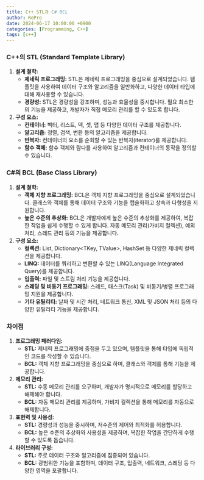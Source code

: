 ```yaml
---
title: C++ STL과 C# BCL
author: RePro
date: 2024-06-17 10:00:00 +0900
categories: [Programming, C++]
tags: [c++]
---
```


### **C++의 STL (Standard Template Library)**

1.  **설계 철학:**
    -   **제네릭 프로그래밍:** STL은 제네릭 프로그래밍을 중심으로 설계되었습니다. 템플릿을 사용하여 데이터 구조와 알고리즘을 일반화하고, 다양한 데이터 타입에 대해 재사용할 수 있습니다.
    -   **경량성:** STL은 경량성을 강조하며, 성능과 효율성을 중시합니다. 필요 최소한의 기능을 제공하고, 개발자가 직접 메모리 관리를 할 수 있도록 합니다.
2.  **구성 요소:**
    -   **컨테이너:** 벡터, 리스트, 덱, 셋, 맵 등 다양한 데이터 구조를 제공합니다.
    -   **알고리즘:** 정렬, 검색, 변환 등의 알고리즘을 제공합니다.
    -   **반복자:** 컨테이너의 요소를 순회할 수 있는 반복자(iterator)를 제공합니다.
    -   **함수 객체:** 함수 객체와 람다를 사용하여 알고리즘과 컨테이너의 동작을 정의할 수 있습니다.

### **C#의 BCL (Base Class Library)**

1.  **설계 철학:**
    -   **객체 지향 프로그래밍:** BCL은 객체 지향 프로그래밍을 중심으로 설계되었습니다. 클래스와 객체를 통해 데이터 구조와 기능을 캡슐화하고 상속과 다형성을 지원합니다.
    -   **높은 수준의 추상화:** BCL은 개발자에게 높은 수준의 추상화를 제공하여, 복잡한 작업을 쉽게 수행할 수 있게 합니다. 자동 메모리 관리(가비지 컬렉션), 예외 처리, 스레드 관리 등의 기능을 제공합니다.
2.  **구성 요소:**
    -   **컬렉션:** List<T>, Dictionary<TKey, TValue>, HashSet<T> 등 다양한 제네릭 컬렉션을 제공합니다.
    -   **LINQ:** 데이터를 쿼리하고 변환할 수 있는 LINQ(Language Integrated Query)를 제공합니다.
    -   **입출력:** 파일 및 스트림 처리 기능을 제공합니다.
    -   **스레딩 및 비동기 프로그래밍:** 스레드, 태스크(Task) 및 비동기/병렬 프로그래밍 지원을 제공합니다.
    -   **기타 유틸리티:** 날짜 및 시간 처리, 네트워크 통신, XML 및 JSON 처리 등의 다양한 유틸리티 기능을 제공합니다.

### **차이점**

1.  **프로그래밍 패러다임:**
    -   **STL:** 제네릭 프로그래밍에 중점을 두고 있으며, 템플릿을 통해 타입에 독립적인 코드를 작성할 수 있습니다.
    -   **BCL:** 객체 지향 프로그래밍을 중심으로 하며, 클래스와 객체를 통해 기능을 제공합니다.
2.  **메모리 관리:**
    -   **STL:** 수동 메모리 관리를 요구하며, 개발자가 명시적으로 메모리를 할당하고 해제해야 합니다.
    -   **BCL:** 자동 메모리 관리를 제공하며, 가비지 컬렉션을 통해 메모리를 자동으로 해제합니다.
3.  **표현력 및 사용성:**
    -   **STL:** 경량성과 성능을 중시하며, 저수준의 제어와 최적화를 허용합니다.
    -   **BCL:** 높은 수준의 추상화와 사용성을 제공하며, 복잡한 작업을 간단하게 수행할 수 있도록 돕습니다.
4.  **라이브러리 구성:**
    -   **STL:** 주로 데이터 구조와 알고리즘에 집중되어 있습니다.
    -   **BCL:** 광범위한 기능을 포함하며, 데이터 구조, 입출력, 네트워크, 스레딩 등 다양한 영역을 포괄합니다.